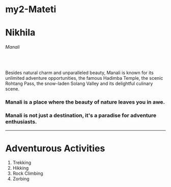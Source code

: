 # my2-Mateti

# Nikhila
###### Manali
<br>

Besides natural charm and unparalleled beauty, Manali is known for its unlimited adventure opportunities, the famous Hadimba Temple, the scenic Rohtang Pass, the snow-laden Solang Valley and its delightful culinary scene.

### **Manali is a place where the beauty of nature leaves you in awe.**<br>
### **Manali is not just a destination, it's a paradise for adventure enthusiasts.**

---

# Adventurous Activities
1. Trekking
1. Hikking
1. Rock Climbing 
3. Zorbing